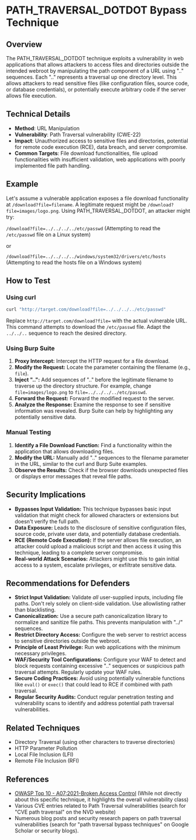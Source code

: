 # PATH_TRAVERSAL_DOTDOT Bypass Technique

## Overview

The PATH_TRAVERSAL_DOTDOT technique exploits a vulnerability in web applications that allows attackers to access files and directories outside the intended webroot by manipulating the path component of a URL using ".." sequences.  Each ".." represents a traversal up one directory level.  This allows attackers to read sensitive files (like configuration files, source code, or database credentials), or potentially execute arbitrary code if the server allows file execution.

## Technical Details

- **Method**: URL Manipulation
- **Vulnerability**: Path Traversal vulnerability (CWE-22)
- **Impact**: Unauthorized access to sensitive files and directories, potential for remote code execution (RCE), data breach, and server compromise.
- **Common Targets**: File download functionalities, file upload functionalities with insufficient validation, web applications with poorly implemented file path handling.


## Example

Let's assume a vulnerable application exposes a file download functionality at `/download?file=filename`.  A legitimate request might be `/download?file=images/logo.png`.  Using PATH_TRAVERSAL_DOTDOT, an attacker might try:

`/download?file=../../../../etc/passwd`  (Attempting to read the `/etc/passwd` file on a Linux system)

or

`/download?file=../../../../windows/system32/drivers/etc/hosts` (Attempting to read the hosts file on a Windows system)


## How to Test

### Using curl

```bash
curl "http://target.com/download?file=../../../../etc/passwd"
```

Replace `http://target.com/download?file=` with the actual vulnerable URL.  This command attempts to download the `/etc/passwd` file.  Adapt the `../../..` sequence to reach the desired directory.

### Using Burp Suite

1. **Proxy Intercept:** Intercept the HTTP request for a file download.
2. **Modify the Request:**  Locate the parameter containing the filename (e.g., `file`).
3. **Inject "..":**  Add sequences of ".." before the legitimate filename to traverse up the directory structure.  For example, change `file=images/logo.png` to `file=../../../../etc/passwd`.
4. **Forward the Request:** Forward the modified request to the server.
5. **Analyze the Response:** Examine the response to see if sensitive information was revealed. Burp Suite can help by highlighting any potentially sensitive data.

### Manual Testing

1. **Identify a File Download Function:** Find a functionality within the application that allows downloading files.
2. **Modify the URL:**  Manually add ".." sequences to the filename parameter in the URL, similar to the curl and Burp Suite examples.
3. **Observe the Results:** Check if the browser downloads unexpected files or displays error messages that reveal file paths.


## Security Implications

- **Bypasses Input Validation:** This technique bypasses basic input validation that might check for allowed characters or extensions but doesn't verify the full path.
- **Data Exposure:** Leads to the disclosure of sensitive configuration files, source code, private user data, and potentially database credentials.
- **RCE (Remote Code Execution):** If the server allows file execution, an attacker could upload a malicious script and then access it using this technique, leading to a complete server compromise.
- **Real-world Attack Scenarios:**  Attackers might use this to gain initial access to a system, escalate privileges, or exfiltrate sensitive data.


## Recommendations for Defenders

- **Strict Input Validation:**  Validate *all* user-supplied inputs, including file paths.  Don't rely solely on client-side validation.  Use allowlisting rather than blacklisting.
- **Canonicalization:** Use a secure path canonicalization library to normalize and sanitize file paths. This prevents manipulation with "../" sequences.
- **Restrict Directory Access:** Configure the web server to restrict access to sensitive directories outside the webroot.
- **Principle of Least Privilege:** Run web applications with the minimum necessary privileges.
- **WAF/Security Tool Configurations:** Configure your WAF to detect and block requests containing excessive ".." sequences or suspicious path traversal attempts.  Regularly update your WAF rules.
- **Secure Coding Practices:** Avoid using potentially vulnerable functions like `eval()` or `exec()` that could lead to RCE if combined with path traversal.
- **Regular Security Audits:** Conduct regular penetration testing and vulnerability scans to identify and address potential path traversal vulnerabilities.


## Related Techniques

- Directory Traversal (using other characters to traverse directories)
- HTTP Parameter Pollution
- Local File Inclusion (LFI)
- Remote File Inclusion (RFI)


## References

- [OWASP Top 10 - A07:2021-Broken Access Control](https://owasp.org/www-project-top-ten/OWASP_Top_Ten_2021_A07_Broken_Access_Control)  (While not directly about this specific technique, it highlights the overall vulnerability class)
- Various CVE entries related to Path Traversal vulnerabilities (search for "CVE path traversal" on the NVD website)
- Numerous blog posts and security research papers on path traversal vulnerabilities (search for "path traversal bypass techniques" on Google Scholar or security blogs).
